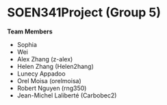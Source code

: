 # SOEN341Project (Group 5)

**Team Members**

- Sophia
- Wei
- Alex Zhang (z-alex)
- Helen Zhang (Helen2hang)
- Lunecy Appadoo
- Orel Moisa (orelmoisa)
- Robert Nguyen (rng350)
- Jean-Michel Laliberté (Carbobec2)